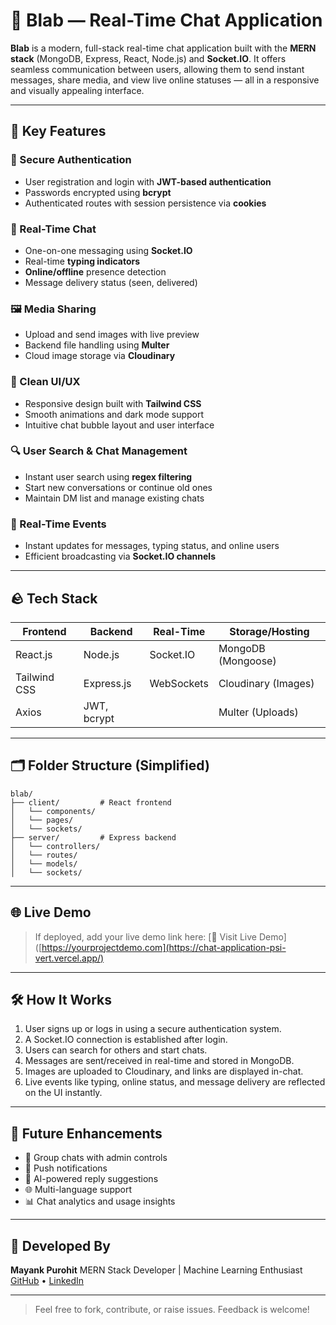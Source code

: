 # 🔨 Blab — Real-Time Chat Application

**Blab** is a modern, full-stack real-time chat application built with the **MERN stack** (MongoDB, Express, React, Node.js) and **Socket.IO**. It offers seamless communication between users, allowing them to send instant messages, share media, and view live online statuses — all in a responsive and visually appealing interface.

---

## 🌟 Key Features

### 🔐 Secure Authentication

* User registration and login with **JWT-based authentication**
* Passwords encrypted using **bcrypt**
* Authenticated routes with session persistence via **cookies**

### 💬 Real-Time Chat

* One-on-one messaging using **Socket.IO**
* Real-time **typing indicators**
* **Online/offline** presence detection
* Message delivery status (seen, delivered)

### 🖼️ Media Sharing

* Upload and send images with live preview
* Backend file handling using **Multer**
* Cloud image storage via **Cloudinary**

### 🎨 Clean UI/UX

* Responsive design built with **Tailwind CSS**
* Smooth animations and dark mode support
* Intuitive chat bubble layout and user interface

### 🔍 User Search & Chat Management

* Instant user search using **regex filtering**
* Start new conversations or continue old ones
* Maintain DM list and manage existing chats

### 📡 Real-Time Events

* Instant updates for messages, typing status, and online users
* Efficient broadcasting via **Socket.IO channels**

---

## 🪨 Tech Stack

| Frontend     | Backend     | Real-Time  | Storage/Hosting     |
| ------------ | ----------- | ---------- | ------------------- |
| React.js     | Node.js     | Socket.IO  | MongoDB (Mongoose)  |
| Tailwind CSS | Express.js  | WebSockets | Cloudinary (Images) |
| Axios        | JWT, bcrypt |            | Multer (Uploads)    |

---

## 🗂️ Folder Structure (Simplified)

```
blab/
├── client/         # React frontend
│   └── components/
│   └── pages/
│   └── sockets/
├── server/         # Express backend
│   └── controllers/
│   └── routes/
│   └── models/
│   └── sockets/
```

---

## 🌐 Live Demo

> If deployed, add your live demo link here:
> [🔗 Visit Live Demo]([https://yourprojectdemo.com](https://chat-application-psi-vert.vercel.app/)

---

## 🛠️ How It Works

1. User signs up or logs in using a secure authentication system.
2. A Socket.IO connection is established after login.
3. Users can search for others and start chats.
4. Messages are sent/received in real-time and stored in MongoDB.
5. Images are uploaded to Cloudinary, and links are displayed in-chat.
6. Live events like typing, online status, and message delivery are reflected on the UI instantly.

---

## 🚀 Future Enhancements

* 📅 Group chats with admin controls
* 🔔 Push notifications
* 🧠 AI-powered reply suggestions
* 🌐 Multi-language support
* 📊 Chat analytics and usage insights

---

## 👤 Developed By

**Mayank Purohit**
MERN Stack Developer | Machine Learning Enthusiast
[GitHub](https://github.com/MayankPurohit8) • [LinkedIn](www.linkedin.com/in/mayank-purohit-)

---

> Feel free to fork, contribute, or raise issues. Feedback is welcome!
